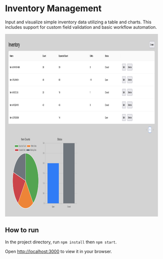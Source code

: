 # Inventory Management

Input and visualize simple inventory data utilizing a table and charts. This includes support for custom field validation and basic workflow automation.

<img src='./screenshot.png' alt='screenshot' height='600px' />

## How to run

In the project directory, run `npm install` then `npm start`.

Open [http://localhost:3000](http://localhost:3000) to view it in your browser.
